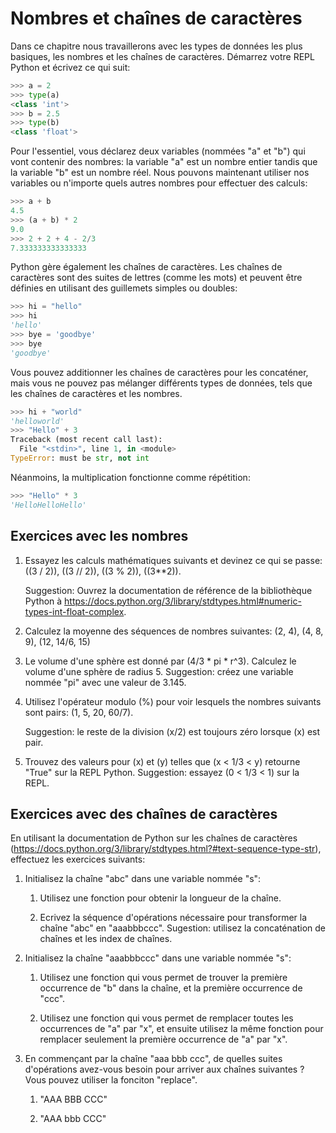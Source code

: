 # Nombres et chaînes de caractères

Dans ce chapitre nous travaillerons avec les types de données les plus basiques, les nombres et les chaînes de caractères. Démarrez votre REPL Python et écrivez ce qui suit:

```Python
>>> a = 2
>>> type(a)
<class 'int'>
>>> b = 2.5
>>> type(b)
<class 'float'>
```

Pour l'essentiel, vous déclarez deux variables (nommées "a" et "b") qui vont contenir des nombres: la variable "a" est un nombre entier tandis que la variable "b" est un nombre réel. Nous pouvons maintenant utiliser nos variables ou n'importe quels autres nombres pour effectuer des calculs:

```Python
>>> a + b
4.5
>>> (a + b) * 2
9.0
>>> 2 + 2 + 4 - 2/3
7.333333333333333
```

Python gère également les chaînes de caractères. Les chaînes de caractères sont des suites de lettres (comme les mots) et peuvent être définies en utilisant des guillemets simples ou doubles:

```Python
>>> hi = "hello"
>>> hi
'hello'
>>> bye = 'goodbye'
>>> bye
'goodbye'
```

Vous pouvez additionner les chaînes de caractères pour les concaténer, mais vous ne pouvez pas mélanger différents types de données, tels que les chaînes de caractères et les nombres.

```Python
>>> hi + "world"
'helloworld'
>>> "Hello" + 3
Traceback (most recent call last):
  File "<stdin>", line 1, in <module>
TypeError: must be str, not int
```

Néanmoins, la multiplication fonctionne comme répétition:

```Python
>>> "Hello" * 3
'HelloHelloHello'
```

## Exercices avec les nombres

1.  Essayez les calculs mathématiques suivants et devinez ce qui se passe: \((3 / 2)\), \((3 // 2)\), \((3 \% 2)\), \((3**2)\).

    Suggestion: Ouvrez la documentation de référence de la bibliothèque Python à <https://docs.python.org/3/library/stdtypes.html#numeric-types-int-float-complex>.


2.  Calculez la moyenne des séquences de nombres suivantes: (2, 4), (4, 8, 9), (12, 14/6, 15)

3.  Le volume d'une sphère est donné par (4/3 * pi * r^3). Calculez le volume d'une sphère de radius 5. Suggestion: créez une variable nommée "pi" avec une valeur de 3.145.

4.  Utilisez l'opérateur modulo (%) pour voir lesquels the nombres suivants sont pairs: (1, 5, 20, 60/7).

    Suggestion: le reste de la division \(x/2\) est toujours zéro lorsque \(x\) est pair. 

5.  Trouvez des valeurs pour \(x\) et \(y\) telles que \(x < 1/3 < y\) retourne "True" sur la REPL Python. Suggestion: essayez \(0 < 1/3 < 1\) sur la REPL.

## Exercices avec des chaînes de caractères

En utilisant la documentation de Python sur les chaînes de caractères (<https://docs.python.org/3/library/stdtypes.html?#text-sequence-type-str>), effectuez les exercices suivants:

1.  Initialisez la chaîne "abc" dans une variable nommée "s":

    1.  Utilisez une fonction pour obtenir la longueur de la chaîne.

    2.  Ecrivez la séquence d'opérations nécessaire pour transformer la chaîne "abc" en "aaabbbccc". Sugestion: utilisez la concaténation de chaînes et les index de chaînes.

2.  Initialisez la chaîne "aaabbbccc" dans une variable nommée "s":

    1.  Utilisez une fonction qui vous permet de trouver la première occurrence de "b" dans la chaîne, et la première occurrence de "ccc".

    2.  Utilisez une fonction qui vous permet de remplacer toutes les occurrences de "a" par "x", et ensuite utilisez la même fonction pour remplacer seulement la première occurrence de "a" par "x".

3.  En commençant par la chaîne "aaa bbb ccc", de quelles suites d'opérations avez-vous besoin pour arriver aux chaînes suivantes ? Vous pouvez utiliser la fonciton "replace".

    1.  "AAA BBB CCC"

    2.  "AAA bbb CCC"
